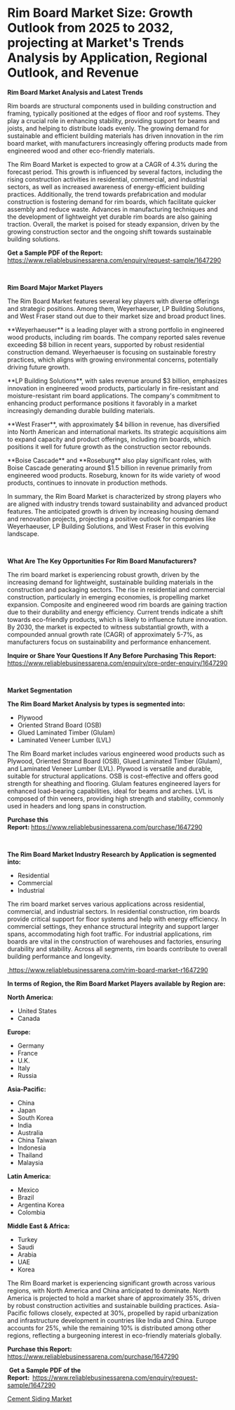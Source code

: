 <p><h1>Rim Board Market Size: Growth Outlook from 2025 to 2032, projecting at Market's Trends Analysis by Application, Regional Outlook, and Revenue</h1></p><p><strong>Rim Board Market Analysis and Latest Trends</strong></p>
<p><p>Rim boards are structural components used in building construction and framing, typically positioned at the edges of floor and roof systems. They play a crucial role in enhancing stability, providing support for beams and joists, and helping to distribute loads evenly. The growing demand for sustainable and efficient building materials has driven innovation in the rim board market, with manufacturers increasingly offering products made from engineered wood and other eco-friendly materials.</p><p>The Rim Board Market is expected to grow at a CAGR of 4.3% during the forecast period. This growth is influenced by several factors, including the rising construction activities in residential, commercial, and industrial sectors, as well as increased awareness of energy-efficient building practices. Additionally, the trend towards prefabrication and modular construction is fostering demand for rim boards, which facilitate quicker assembly and reduce waste. Advances in manufacturing techniques and the development of lightweight yet durable rim boards are also gaining traction. Overall, the market is poised for steady expansion, driven by the growing construction sector and the ongoing shift towards sustainable building solutions.</p></p>
<p><strong>Get a Sample PDF of the Report:&nbsp;</strong> <a href="https://www.reliablebusinessarena.com/enquiry/request-sample/1647290?utm_campaign=2106&utm_medium=2&utm_source=Github&utm_content=ia&utm_term=08022025&utm_id=rim-board">https://www.reliablebusinessarena.com/enquiry/request-sample/1647290</a></p>
<p>&nbsp;</p>
<p><strong>Rim Board Major Market Players</strong></p>
<p><p>The Rim Board Market features several key players with diverse offerings and strategic positions. Among them, Weyerhaeuser, LP Building Solutions, and West Fraser stand out due to their market size and broad product lines.</p><p>**Weyerhaeuser** is a leading player with a strong portfolio in engineered wood products, including rim boards. The company reported sales revenue exceeding $8 billion in recent years, supported by robust residential construction demand. Weyerhaeuser is focusing on sustainable forestry practices, which aligns with growing environmental concerns, potentially driving future growth.</p><p>**LP Building Solutions**, with sales revenue around $3 billion, emphasizes innovation in engineered wood products, particularly in fire-resistant and moisture-resistant rim board applications. The company's commitment to enhancing product performance positions it favorably in a market increasingly demanding durable building materials.</p><p>**West Fraser**, with approximately $4 billion in revenue, has diversified into North American and international markets. Its strategic acquisitions aim to expand capacity and product offerings, including rim boards, which positions it well for future growth as the construction sector rebounds.</p><p>**Boise Cascade** and **Roseburg** also play significant roles, with Boise Cascade generating around $1.5 billion in revenue primarily from engineered wood products. Roseburg, known for its wide variety of wood products, continues to innovate in production methods.</p><p>In summary, the Rim Board Market is characterized by strong players who are aligned with industry trends toward sustainability and advanced product features. The anticipated growth is driven by increasing housing demand and renovation projects, projecting a positive outlook for companies like Weyerhaeuser, LP Building Solutions, and West Fraser in this evolving landscape.</p></p>
<p>&nbsp;</p>
<p><strong>What Are The Key Opportunities For Rim Board Manufacturers?</strong></p>
<p><p>The rim board market is experiencing robust growth, driven by the increasing demand for lightweight, sustainable building materials in the construction and packaging sectors. The rise in residential and commercial construction, particularly in emerging economies, is propelling market expansion. Composite and engineered wood rim boards are gaining traction due to their durability and energy efficiency. Current trends indicate a shift towards eco-friendly products, which is likely to influence future innovation. By 2030, the market is expected to witness substantial growth, with a compounded annual growth rate (CAGR) of approximately 5-7%, as manufacturers focus on sustainability and performance enhancement.</p></p>
<p><strong>Inquire or Share Your Questions If Any Before Purchasing This Report:</strong> <a href="https://www.reliablebusinessarena.com/enquiry/pre-order-enquiry/1647290?utm_campaign=2106&utm_medium=2&utm_source=Github&utm_content=ia&utm_term=08022025&utm_id=rim-board">https://www.reliablebusinessarena.com/enquiry/pre-order-enquiry/1647290</a></p>
<p>&nbsp;</p>
<p><strong>Market Segmentation</strong></p>
<p><strong>The Rim Board Market Analysis by types is segmented into:</strong></p>
<p><ul><li>Plywood</li><li>Oriented Strand Board (OSB)</li><li>Glued Laminated Timber (Glulam)</li><li>Laminated Veneer Lumber (LVL)</li></ul></p>
<p><p>The Rim Board market includes various engineered wood products such as Plywood, Oriented Strand Board (OSB), Glued Laminated Timber (Glulam), and Laminated Veneer Lumber (LVL). Plywood is versatile and durable, suitable for structural applications. OSB is cost-effective and offers good strength for sheathing and flooring. Glulam features engineered layers for enhanced load-bearing capabilities, ideal for beams and arches. LVL is composed of thin veneers, providing high strength and stability, commonly used in headers and long spans in construction.</p></p>
<p><strong>Purchase this Report:&nbsp;</strong><a href="https://www.reliablebusinessarena.com/purchase/1647290?utm_campaign=2106&utm_medium=2&utm_source=Github&utm_content=ia&utm_term=08022025&utm_id=rim-board">https://www.reliablebusinessarena.com/purchase/1647290</a></p>
<p>&nbsp;</p>
<p><strong>The Rim Board Market Industry Research by Application is segmented into:</strong></p>
<p><ul><li>Residential</li><li>Commercial</li><li>Industrial</li></ul></p>
<p><p>The rim board market serves various applications across residential, commercial, and industrial sectors. In residential construction, rim boards provide critical support for floor systems and help with energy efficiency. In commercial settings, they enhance structural integrity and support larger spans, accommodating high foot traffic. For industrial applications, rim boards are vital in the construction of warehouses and factories, ensuring durability and stability. Across all segments, rim boards contribute to overall building performance and longevity.</p></p>
<p><a href="https://www.reliablebusinessarena.com/rim-board-market-r1647290?utm_campaign=2106&utm_medium=2&utm_source=Github&utm_content=ia&utm_term=08022025&utm_id=rim-board">&nbsp;https://www.reliablebusinessarena.com/rim-board-market-r1647290</a></p>
<p><strong>In terms of Region, the Rim Board Market Players available by Region are:</strong></p>
<p>
    <p> <strong> North America: </strong>
        <ul>
            <li>United States</li>
            <li>Canada</li>
        </ul>
        </p> 
    <p> <strong> Europe: </strong>
        <ul>
            <li>Germany</li>
            <li>France</li>
            <li>U.K.</li>
            <li>Italy</li>
            <li>Russia</li>
        </ul>
        </p> 
    <p> <strong> Asia-Pacific: </strong>
        <ul>
            <li>China</li>
            <li>Japan</li>
            <li>South Korea</li>
            <li>India</li>
            <li>Australia</li>
            <li>China Taiwan</li>
            <li>Indonesia</li>
            <li>Thailand</li>
            <li>Malaysia</li>
        </ul>
        </p> 
    <p> <strong> Latin America: </strong>
        <ul>
            <li>Mexico</li>
            <li>Brazil</li>
            <li>Argentina Korea</li>
            <li>Colombia</li>
        </ul>
        </p> 
    <p> <strong> Middle East & Africa: </strong>
        <ul>
            <li>Turkey</li>
            <li>Saudi</li>
            <li>Arabia</li>
            <li>UAE</li>
            <li>Korea</li>
        </ul>
    </p>
    </p>
<p><p>The Rim Board market is experiencing significant growth across various regions, with North America and China anticipated to dominate. North America is projected to hold a market share of approximately 35%, driven by robust construction activities and sustainable building practices. Asia-Pacific follows closely, expected at 30%, propelled by rapid urbanization and infrastructure development in countries like India and China. Europe accounts for 25%, while the remaining 10% is distributed among other regions, reflecting a burgeoning interest in eco-friendly materials globally.</p></p>
<p><strong>Purchase this Report: </strong><a href="https://www.reliablebusinessarena.com/purchase/1647290?utm_campaign=2106&utm_medium=2&utm_source=Github&utm_content=ia&utm_term=08022025&utm_id=rim-board">https://www.reliablebusinessarena.com/purchase/1647290</a></p>
<p>&nbsp;<strong>Get a Sample PDF of the Report:&nbsp;&nbsp;</strong><a href="https://www.reliablebusinessarena.com/enquiry/request-sample/1647290?utm_campaign=2106&utm_medium=2&utm_source=Github&utm_content=ia&utm_term=08022025&utm_id=rim-board">https://www.reliablebusinessarena.com/enquiry/request-sample/1647290</a></p>
<p><strong></strong></p>
<p><p><a href="https://github.com/JosephineMcguire65/Market-Research-Report-List-1/blob/main/cement-siding-market.md?utm_campaign=2106&utm_medium=2&utm_source=Github&utm_content=ia&utm_term=08022025&utm_id=rim-board">Cement Siding Market</a></p></p>